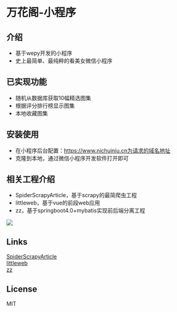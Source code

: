 # 万花阁-小程序

## 介绍
* 基于wepy开发的小程序
* 史上最简单、最纯粹的看美女微信小程序

## 已实现功能
* 随机从数据库获取10幅精选图集
* 根据评分排行榜显示图集
* 本地收藏图集

## 安装使用
* 在小程序后台配置：https://www.nichuiniu.cn为请求的域名地址
* 克隆到本地，通过微信小程序开发软件打开即可

## 相关工程介绍
* SpiderScrapyArticle，基于scrapy的最简爬虫工程
* littleweb，基于vue的前段web应用
* zz，基于springboot4.0+mybatis实现前后端分离工程

![](https://i.imgur.com/69uolbK.jpg)

## Links
[SpiderScrapyArticle](https://github.com/libp/SpiderScrapyArticle)  
[littleweb](https://github.com/libp/littleweb)  
[zz](https://github.com/libp/zz)   

## License
MIT

